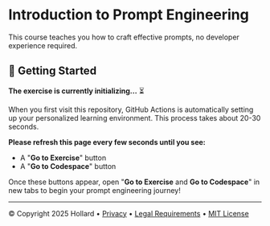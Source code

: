 # Introduction to Prompt Engineering

This course teaches you how to craft effective prompts, no developer experience required.

## 🚀 Getting Started

**The exercise is currently initializing...** ⏳

When you first visit this repository, GitHub Actions is automatically setting up your personalized learning environment. This process takes about 20-30 seconds.

**Please refresh this page every few seconds until you see:**
- A "**Go to Exercise**" button 
- A "**Go to Codespace**" button

Once these buttons appear, open "**Go to Exercise** and **Go to Codespace**" in new tabs to begin your prompt engineering journey!

---

&copy; Copyright 2025 Hollard &bull; [Privacy](https://www.hollard.co.za/our-world/company-overview/hollard-privacy) &bull; [Legal Requirements](https://www.hollard.co.za/our-world/company-overview/legal-requirements) &bull; [MIT License](https://gh.io/mit)
